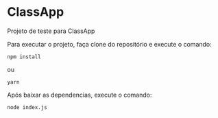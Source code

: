 # ClassApp

Projeto de teste para ClassApp

Para executar o projeto, faça clone do repositório e execute o comando:
``` 
npm install 
```
ou
``` 
yarn
```

Após baixar as dependencias, execute o comando:
``` 
node index.js
```